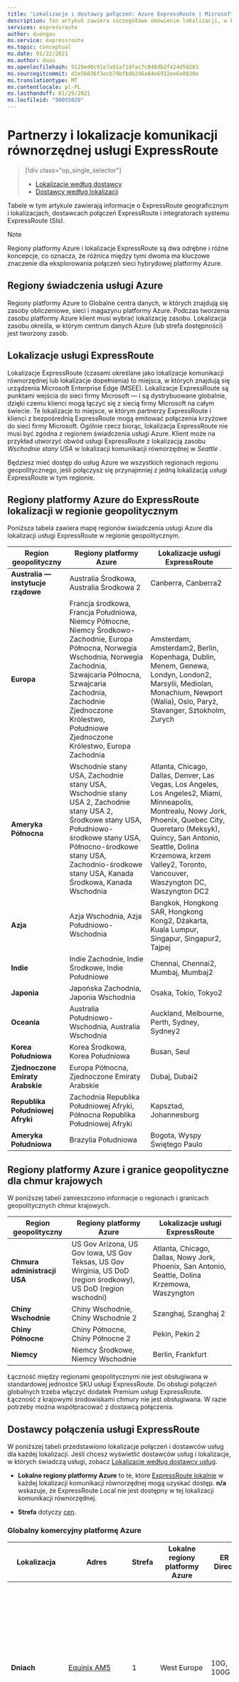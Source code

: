 ```yaml
---
title: 'Lokalizacje i dostawcy połączeń: Azure ExpressRoute | Microsoft Docs'
description: Ten artykuł zawiera szczegółowe omówienie lokalizacji, w których są oferowane usługi, i sposobu łączenia z regionami świadczenia usługi Azure. Informacje są posortowane według lokalizacji.
services: expressroute
author: duongau
ms.service: expressroute
ms.topic: conceptual
ms.date: 01/22/2021
ms.author: duau
ms.openlocfilehash: 9129ed0c91e7a91af1dfac7c048db2f424d59283
ms.sourcegitcommit: d1e56036f3ecb79bfbdb2d6a84e6932ee6a0830e
ms.translationtype: MT
ms.contentlocale: pl-PL
ms.lasthandoff: 01/29/2021
ms.locfileid: "99055029"
---
```

# <a name="expressroute-partners-and-peering-locations"></a>Partnerzy i lokalizacje komunikacji równorzędnej usługi ExpressRoute

> [!div class="op_single_selector"]
> * [Lokalizacje według dostawcy](expressroute-locations.md)
> * [Dostawcy według lokalizacji](expressroute-locations-providers.md)


Tabele w tym artykule zawierają informacje o ExpressRoute geograficznym i lokalizacjach, dostawcach połączeń ExpressRoute i integratorach systemu ExpressRoute (SIs).

> [!Note]
> Regiony platformy Azure i lokalizacje ExpressRoute są dwa odrębne i różne koncepcje, co oznacza, że różnica między tymi dwoma ma kluczowe znaczenie dla eksplorowania połączeń sieci hybrydowej platformy Azure. 
>
>

## <a name="azure-regions"></a>Regiony świadczenia usługi Azure
Regiony platformy Azure to Globalne centra danych, w których znajdują się zasoby obliczeniowe, sieci i magazynu platformy Azure. Podczas tworzenia zasobu platformy Azure klient musi wybrać lokalizację zasobu. Lokalizacja zasobu określa, w którym centrum danych Azure (lub strefa dostępności) jest tworzony zasób.

## <a name="expressroute-locations"></a>Lokalizacje usługi ExpressRoute
Lokalizacje ExpressRoute (czasami określane jako lokalizacje komunikacji równorzędnej lub lokalizacje dopełnienia) to miejsca, w których znajdują się urządzenia Microsoft Enterprise Edge (MSEE). Lokalizacje ExpressRoute są punktami wejścia do sieci firmy Microsoft — i są dystrybuowane globalnie, dzięki czemu klienci mogą łączyć się z siecią firmy Microsoft na całym świecie. Te lokalizacje to miejsce, w którym partnerzy ExpressRoute i klienci z bezpośrednią ExpressRoute mogą emitować połączenia krzyżowe do sieci firmy Microsoft. Ogólnie rzecz biorąc, lokalizacja ExpressRoute nie musi być zgodna z regionem świadczenia usługi Azure. Klient może na przykład utworzyć obwód usługi ExpressRoute z lokalizacją zasobu *Wschodnie stany USA* w lokalizacji komunikacji równorzędnej w *Seattle* .

Będziesz mieć dostęp do usług Azure we wszystkich regionach regionu geopolitycznego, jeśli połączysz się przynajmniej z jedną lokalizacją usługi ExpressRoute w tym regionie. 

## <a name="azure-regions-to-expressroute-locations-within-a-geopolitical-region"></a><a name="locations"></a>Regiony platformy Azure do ExpressRoute lokalizacji w regionie geopolitycznym
Poniższa tabela zawiera mapę regionów świadczenia usługi Azure dla lokalizacji usługi ExpressRoute w regionie geopolitycznym.

| **Region geopolityczny** | **Regiony platformy Azure** | **Lokalizacje usługi ExpressRoute** |
| --- | --- | --- |
| **Australia — instytucje rządowe** | Australia Środkowa, Australia Środkowa 2 |Canberra, Canberra2 |
| **Europa** | Francja środkowa, Francja Południowa, Niemcy Północne, Niemcy Środkowo-Zachodnie, Europa Północna, Norwegia Wschodnia, Norwegia Zachodnia, Szwajcaria Północna, Szwajcaria Zachodnia, Zachodnie Zjednoczone Królestwo, Południowe Zjednoczone Królestwo, Europa Zachodnia |Amsterdam, Amsterdam2, Berlin, Kopenhaga, Dublin, Menem, Genewa, Londyn, London2, Marsylii, Mediolan, Monachium, Newport (Walia), Oslo, Paryż, Stavanger, Sztokholm, Zurych |
| **Ameryka Północna** | Wschodnie stany USA, Zachodnie stany USA, Wschodnie stany USA 2, Zachodnie stany USA 2, Środkowe stany USA, Południowo-środkowe stany USA, Północno-środkowe stany USA, Zachodnio-środkowe stany USA, Kanada Środkowa, Kanada Wschodnia |Atlanta, Chicago, Dallas, Denver, Las Vegas, Los Angeles, Los Angeles2, Miami, Minneapolis, Montrealu, Nowy Jork, Phoenix, Quebec City, Queretaro (Meksyk), Quincy, San Antonio, Seattle, Dolina Krzemowa, krzem Valley2, Toronto, Vancouver, Waszyngton DC, Waszyngton DC2 |
| **Azja** | Azja Wschodnia, Azja Południowo-Wschodnia | Bangkok, Hongkong SAR, Hongkong Kong2, Dżakarta, Kuala Lumpur, Singapur, Singapur2, Tajpej |
| **Indie** | Indie Zachodnie, Indie Środkowe, Indie Południowe |Chennai, Chennai2, Mumbaj, Mumbaj2 |
| **Japonia** | Japońska Zachodnia, Japonia Wschodnia |Osaka, Tokio, Tokyo2 |
| **Oceania** | Australia Południowo-Wschodnia, Australia Wschodnia |Auckland, Melbourne, Perth, Sydney, Sydney2 | 
| **Korea Południowa** | Korea Środkowa, Korea Południowa |Busan, Seul|
| **Zjednoczone Emiraty Arabskie** | Europa Północna, Zjednoczone Emiraty Arabskie | Dubaj, Dubai2 |
| **Republika Południowej Afryki** | Zachodnia Republika Południowej Afryki, Północna Republika Południowej Afryki |Kapsztad, Johannesburg |
| **Ameryka Południowa** | Brazylia Południowa |Bogota, Wyspy Świętego Paulo |

## <a name="azure-regions-and-geopolitical-boundaries-for-national-clouds"></a>Regiony platformy Azure i granice geopolityczne dla chmur krajowych
W poniższej tabeli zamieszczono informacje o regionach i granicach geopolitycznych chmur krajowych.

| **Region geopolityczny** | **Regiony platformy Azure** | **Lokalizacje usługi ExpressRoute** |
| --- | --- | --- |
| **Chmura administracji USA** |US Gov Arizona, US Gov Iowa, US Gov Teksas, US Gov Wirginia, US DoD (region środkowy), US DoD (region wschodni)  |Atlanta, Chicago, Dallas, Nowy Jork, Phoenix, San Antonio, Seattle, Dolina Krzemowa, Waszyngton |
| **Chiny Wschodnie** |Chiny Wschodnie, Chiny Wschodnie 2 |Szanghaj, Szanghaj 2 |
| **Chiny Północne** |Chiny Północne, Chiny Północne 2 |Pekin, Pekin 2 |
| **Niemcy** |Niemcy Środkowe, Niemcy Wschodnie |Berlin, Frankfurt |

Łączność między regionami geopolitycznymi nie jest obsługiwana w standardowej jednostce SKU usługi ExpressRoute. Do obsługi połączeń globalnych trzeba włączyć dodatek Premium usługi ExpressRoute. Łączność z krajowymi środowiskami chmury nie jest obsługiwana. W razie potrzeby można współpracować z dostawcą połączenia.

## <a name="expressroute-connectivity-providers"></a><a name="partners"></a>Dostawcy połączenia usługi ExpressRoute

W poniższej tabeli przedstawiono lokalizacje połączeń i dostawców usług dla każdej lokalizacji. Jeśli chcesz wyświetlić dostawców usług i lokalizacje, w których świadczą usługi, zobacz [Lokalizacje według dostawcy usług](expressroute-locations.md).

* **Lokalne regiony platformy Azure** to te, które [ExpressRoute lokalnie](expressroute-faqs.md) w każdej lokalizacji komunikacji równorzędnej mogą uzyskać dostęp. **n/a** wskazuje, że ExpressRoute Local nie jest dostępny w tej lokalizacji komunikacji równorzędnej.

* **Strefa** dotyczy [cen](https://azure.microsoft.com/pricing/details/expressroute/).


### <a name="global-commercial-azure"></a>Globalny komercyjny platformę Azure
| **Lokalizacja** | **Adres** | **Strefa** | **Lokalne regiony platformy Azure** | **ER Direct** | **Dostawcy usług** |
| --- | --- | --- | --- | --- | --- |
| **Dniach** | [Equinix AM5](https://www.equinix.com/locations/europe-colocation/netherlands-colocation/amsterdam-data-centers/am5/) | 1 | West Europe | 10G, 100G | Sieci aryaka Networks, w&T teleobligacje, Brytyjskie Telecom, Colt, Equinix, euNetworks, GÉANT, międzychmurowe, Interxion, KPN, IX zasięg, komunikacja na poziomie 3, Megaport, NTT Communications, pomarańczowy, Tata Communications, Telefonica, firma Telenor, Telia, Verizon |
| **Amsterdam2** | [Interxion AMS8](https://www.interxion.com/Locations/amsterdam/schiphol/) | 1 | West Europe | 10G, 100G | Kolumbia Telecom, CenturyLink Cloud Connect, Colt, DE-CIX, Equinix, euNetworks, GÉANT, Interxion, NUM, NTT Global Centers EMEA, pomarańczowy, Vodafone |
| **Atlanta** | [Equinix AT2](https://www.equinix.com/locations/americas-colocation/united-states-colocation/atlanta-data-centers/at2/) | 1 | n/d | 10G, 100G | Equinix, Megaport |
| **Auckland** | [Grupa Vocus NZ Albany](https://www.vocus.co.nz/business/cloud-data-centres) | 2 | n/d | ° | Devoli, kordia, Megaport, Spark NZ, Vocus Grupa NZ |
| **Bangkok** | [AIS](https://business.ais.co.th/solution/en/azure-expressroute.html) | 2 | n/d | ° | AIS, UIH |
| **Berlinie** | [NTT GDC](https://www.e-shelter.de/en/location/berlin-1-data-center) | 1 | Niemcy Północne | ° | Equinix, NTT Global datacenters EMEA|
| **Bogota** | [Equinix BG1](https://www.equinix.com/locations/americas-colocation/colombia-colocation/bogota-data-centers/bg1/) | 4 | n/d | ° | |
| **Pusan** | [LG CNS](https://www.lgcns.com/En/Service/DataCenter) | 2 | Korea Południowa | n/d | LG CNS |
| **Canberra** | [CDC](https://cdcdatacentres.com.au/content/about-cdc) | 1 | Australia Środkowa | 10G, 100G | CDC |
| **Canberra2** | [CDC](https://cdcdatacentres.com.au/content/about-cdc) | 1 | Australia Środkowa 2| 10G, 100G | Przechwytywanie zmian, Equinix |
| **Kapsztad** | [Teraco CT1](https://www.teraco.co.za/data-centre-locations/cape-town/) | 3 | Zachodnia Republika Południowej Afryki | ° | BCX, Internet Solutions — Cloud Connect, Liquid Telecom, Teraco |
| **Chennai** | Tata Communications | 2 | Indie Południowe | ° | Global CloudXchange (GCX), SIFY, Tata Communications |
| **Chennai2** | Airtel | 2 | Indie Południowe | ° | Airtel |
| **Chicago** | [Equinix CH1](https://www.equinix.com/locations/americas-colocation/united-states-colocation/chicago-data-centers/ch1/) | 1 | Północno-środkowe stany USA | 10G, 100G | Sieci aryaka Networks, w&T teleobligacje, Kolumbia Telecom, CenturyLink Cloud Connect, Cologix, Colt, Comcast, CoreSite, Equinix, międzychmurowe, Internet2, Level 3 Communications, Megaport, PacketFabric, PCCW Global Limited, przebieg, Telia — przewoźnik, Verizon, Zayo |
| **Kopenhaga** | [Interxion CPH1](https://www.interxion.com/Locations/copenhagen/) | 1 | n/d | ° | Interxion |
| **Dallas** | [Equinix DA3](https://www.equinix.com/locations/americas-colocation/united-states-colocation/dallas-data-centers/da3/) | 1 | n/d | 10G, 100G | Aryaka Networks Networks, w&T teleobligacje, Cologix, Equinix, Internet2, Level 3 Communications, Megaport, kurierskiej sieci, Telmex Uninet, Telia Carrier, Transtelco, Verizon, Zayo|
| **Denver** | [CoreSite DE1](https://www.coresite.com/data-centers/locations/denver/de1) | 1 | Zachodnio-środkowe stany USA | n/d | CoreSite, Megaport, Zayo |
| **Dubaj** | [PCCS](https://www.pacificcontrols.net/cloudservices/index.html) | 3 | Północne Zjednoczone Emiraty Arabskie | n/d | Etisalat Zjednoczone Emiraty Arabskie |
| **Dubai2** | [du datamena](http://datamena.com/solutions/data-centre) | 3 | Północne Zjednoczone Emiraty Arabskie | n/d | DE-CIX, du datamena, Equinix, Megaport, pomarańczowy, Orixcom |
| **Dublin** | [Equinix DB3](https://www.equinix.com/locations/europe-colocation/ireland-colocation/dublin-data-centers/db3/) | 1 | Europa Północna | 10G, 100G | CenturyLink Cloud Connect, Colt, EIR, Equinix, GEANT, euNetworks, Interxion, Megaport |
| **We** | [Interxion FRA11](https://www.interxion.com/Locations/frankfurt/) | 1 | Niemcy Środkowo-Zachodnie | 10G, 100G | W&T teleobligacji, CenturyLink Cloud Connect, Colt, DE-CIX, Equinix, euNetworks, GEANT, międzychmurowy, Interxion, Megaport, pomarańczowy, Telia |
| **Frankfurt2** | [Equinix FR7](https://www.equinix.com/locations/europe-colocation/germany-colocation/frankfurt-data-centers/fr7/) | 1 | Niemcy Środkowo-Zachodnie | 10G, 100G | |
| **Genewie** | [Equinix GV2](https://www.equinix.com/locations/europe-colocation/switzerland-colocation/geneva-data-centers/gv2/) | 1 | Szwajcaria Zachodnia | 10G, 100G | Equinix, Megaport |
| **SRA Hongkong** | [Equinix HK1](https://www.equinix.com/locations/asia-colocation/hong-kong-colocation/hong-kong-data-center/hk1/) | 2 | Azja Wschodnia | ° | Sieci aryaka networkse, telekomunikacyjne brytyjskie, CenturyLink Cloud Connect, dyrektor Telecom, Chiny Telecom, Chiny Unicom, Equinix, międzychmurowe, Megaport, NTT Communications, pomarańczowy, PCCW Global Limited, Tata Communications, Telia, Verizon |
| **Kong2 Hongkong** | [I](https://www.iadvantage.net/index.php/locations/mega-i) | 2 | Azja Wschodnia | ° | Chiny Mobile International, Chiny Telecom, globalne, Megaport, PCCW Global Limited, SingTel |
| **Dżakarta** | Telin, Telkom Indonezja | 4 | n/d | ° | Telin |
| **Johannesburg** | [Teraco JB1](https://www.teraco.co.za/data-centre-locations/johannesburg/#jb1) | 3 | Północna Republika Południowej Afryki | ° | BCX, Brytyjskie Telecom, Internet Solutions — Cloud Connect, ciecz Telecom, pomarańczowy, Teraco |
| **Kuala Lumpur** | [CZAS dotCom Menara cele](https://www.time.com.my/enterprise/connectivity/direct-cloud) | 2 | nie dotyczy | nie dotyczy | TIME dotCom |
| **Las Vegas** | [Przełącz LV](https://www.switch.com/las-vegas) | 1 | n/d | 10G, 100G | CenturyLink Cloud Connect, Megaport, PacketFabric |
| **Londyn** | [Equinix LD5](https://www.equinix.com/locations/europe-colocation/united-kingdom-colocation/london-data-centers/ld5/) | 1 | Południowe Zjednoczone Królestwo | 10G, 100G | W&T teleobligacje, Brytyjskie Telecom, Colt, Equinix, euNetworks, międzychmurowe, rozwiązania internetowe — Cloud Connect, Interxion, JISC, Level 3 Communications, Megaport, MTN, NTT Communications, pomarańczowy, PCCW Global Limited, Tata Communications, teleer-KDDI, firma Telenor, Telia, Verizon |
| **Londyn2** | [Dwa domowe północ](https://www.telehouse.net/data-centres/emea/uk-data-centres/london-data-centres/north-two) | 1 | Południowe Zjednoczone Królestwo | 10G, 100G | Kolumbia Telecom, CenturyLink Cloud Connect, Colt, GTT, IX zasięg, Equinix, Megaport, SES, Sohonet, teledomu-KDDI |
| **Los Angeles** | [CoreSite LA1](https://www.coresite.com/data-centers/locations/los-angeles/one-wilshire) | 1 | n/d | 10G, 100G | CoreSite, Equinix, Megaport, Neutrona Networks, NTT, Zayo |
| **Angeles2 Los** | [Equinix LA1](https://www.equinix.com/locations/americas-colocation/united-states-colocation/los-angeles-data-centers/la1/) | 1 | n/d | 10G, 100G | Equinix |
| **Marsylia** |[Interxion MRS1](https://www.interxion.com/Locations/marseille/) | 1 | Francja Południowa | n/d | DE-CIX, GEANT, Interxion, Jaguar Network, Ooredoo Cloud Connect |
| **Melbourne** | [NextDC M1](https://www.nextdc.com/data-centres/m1-melbourne-data-centre) | 2 | Australia Południowo-Wschodnia | 10G, 100G | AARNet, Devoli, Equinix, Megaport, NEXTDC, Optus, Telstra Corporation, TPG Telecom |
| **Miami** | [Equinix MI1](https://www.equinix.com/locations/americas-colocation/united-states-colocation/miami-data-centers/mi1/) | 1 | n/d | 10G, 100G | Claro, C3ntro, Equinix, Megaport, sieci neutronów |
| **Mediolan** | [IRIDEOS](https://irideos.it/en/data-centers/) | 1 | n/d | ° | Colt, Equinix, Fastweb, IRIDEOS, Retelit |
| **Minneapolis** | [Cologix MIN1](https://www.cologix.com/data-centers/minneapolis/min1/) | 1 | n/d | 10G, 100G | Cologix, Megaport |
| **Montreal** | [Cologix MTL3](https://www.cologix.com/data-centers/montreal/mtl3/) | 1 | n/d | 10G, 100G | Bell Canada, Cologix, Fibrenoire, Megaport, Telus, Zayo |
| **Mumbaj** | Tata Communications | 2 | Indie Zachodnie | ° | DE-CIX, Global CloudXchange (GCX), zależność Jio, sify, Tata Communications, Verizon |
| **Mumbaj2** | Airtel | 2 | Indie Zachodnie | ° | Airtel, Sify, Vodafone Idea |
| **Monachium** | [EdgeConneX](https://www.edgeconnex.com/locations/europe/munich/) | 1 | n/d | ° | DE-CIX |
| **Nowy Jork** | [Equinix NY9](https://www.equinix.com/locations/americas-colocation/united-states-colocation/new-york-data-centers/ny9/) | 1 | n/d | 10G, 100G | CenturyLink Cloud Connect, Colt, CoreSite, DE-CIX, Equinix, incloud, Megaport, Packet, Zayo |
| **Newport (Walia)** | [Dane nowej generacji](https://www.nextgenerationdata.co.uk) | 1 | Zachodnie Zjednoczone Królestwo | n/d | Brytyjskie Telecom telekomunikacyjne, Colt, JISC, Level 3, dane nowej generacji |
| **Osaka** | [Equinix OS1](https://www.equinix.com/locations/asia-colocation/japan-colocation/osaka-data-centers/os1/) | 2 | Japonia Zachodnia | 10G, 100G | NA Tokio, Colt, Equinix, Internet Initiative Japonia Inc.-IIJ, Megaport, NTT Communications, NTT SmartConnect, Softbank, Tokai Communications |
| **Oslo** | [DigiPlex Ulven](https://www.digiplex.com/locations/oslo-datacentre) | 1 | Norwegia Wschodnia | 10G, 100G | GlobalConnect, Megaport, firma Telenor, nośnik Telia |
| **Paryż** | [Interxion PAR5](https://www.interxion.com/Locations/paris/) | 1 | Francja Środkowa | 10G, 100G | Kolumbia Telecom, CenturyLink Cloud Connect, Colt, Equinix, międzychmurowy, Interxion, Jaguar Network, pomarańczowy, Telia, Zayo |
| **Perth** | [NextDC P1](https://www.nextdc.com/data-centres/p1-perth-data-centre) | 2 | n/d | ° | Megaport, NextDC |
| **Phoenix** | [EdgeConneX PHX01](https://www.edgeconnex.com/locations/north-america/phoenix-az/) | 1 | n/d | 10G, 100G | |
| **Miasto Quebec** | [Vantage](https://vantage-dc.com/data_centers/quebec-city-data-center-campus/) | 1 | Kanada Wschodnia | n/d | Bell Canada, Megaport |
| **Queretaro (Meksyk)** | [KIO sieci QR01](https://www.kionetworks.com/es-mx/) | 4 | n/d | ° | Transtelco|
| **Quincy** | [Sabey centrum danych — Tworzenie](https://sabeydatacenters.com/data-center-locations/central-washington-data-centers/quincy-data-center) | 1 | Zachodnie stany USA 2 | 10G, 100G | | 
| **San Antonio** | [CyrusOne SA1](https://cyrusone.com/locations/texas/san-antonio-texas/) | 1 | South Central US | 10G, 100G | CenturyLink Cloud Connect, Megaport |
| **Sao Paulo** | [Equinix z dodatkiem SP2](https://www.equinix.com/locations/americas-colocation/brazil-colocation/sao-paulo-data-centers/sp2/) | 3 | Brazylia Południowa | n/d | Aryaka Networks, Ascenty Data Centers, British Telecom, Equinix, Level 3 Communications, Neutrona Networks, Orange, Tata Communications, Telefonica, UOLDIVEO |
| **Seattle** | [Equinix SE2](https://www.equinix.com/locations/americas-colocation/united-states-colocation/seattle-data-centers/se2/) | 1 | Zachodnie stany USA 2 | 10G, 100G | Aryaka Networks Networks, Equinix, Level 3 Communications, Megaport, Telus, Zayo |
| **Seul** | [KINX Gasan IDC](https://www.kinx.net/?lang=en) | 2 | Korea Środkowa | 10G, 100G | KINX, KT, LG CNS, Equinix, Sejong Telecom |
| **Dolina Krzemowa** | [Equinix SV1](https://www.equinix.com/locations/americas-colocation/united-states-colocation/silicon-valley-data-centers/sv1/) | 1 | Zachodnie stany USA | 10G, 100G | Aryaka Networks Networks, w&T teleobligacje, telekomunikacyjne brytyjskie, CenturyLink Cloud Connect, Colt, Comcast, CoreSite, Equinix, międzychmurowe, Internet2, IX zasięg, pakiet, PacketFabric, Level 3 Communications, Megaport, pomarańczowy, przebieg, Tata Communications, Telia, Verizon, Zayo |
| **Valley2 krzemu** | [Coresite SV7](https://www.coresite.com/data-centers/locations/silicon-valley/sv7) | 1 | Zachodnie stany USA | 10G, 100G | Colt, CoreSite | 
| **Singapur** | [Equinix SG1](https://www.equinix.com/locations/asia-colocation/singapore-colocation/singapore-data-center/sg1/) | 2 | Southeast Asia | 10G, 100G | Sieci aryaka networkse, w&T teleobligacje, Telecom, brytyjskie, międzynarodowe, International Communications, Equinix, międzychmurowe, na poziomie 3 komunikacja, Megaport, NTT Communications, pomarańczowy, SingTel, Tata Communications, Telstra Corporation, Verizon, Vodafone |
| **Singapur2** | [Przełącznik globalny Tai/Inseng](https://www.globalswitch.com/locations/singapore-data-centres/) | 2 | Southeast Asia | 10G, 100G | Chiny Unicom Global, Colt, Epsilon (Global Communications), Megaport, PCCW Global Limited, SingTel, teledomu-KDDI |
| **Stavanger** | [Zielony górski kontroler DC1](https://greenmountain.no/dc1-stavanger/) | 1 | Norwegia Zachodnia | 10G, 100G |GlobalConnect, Megaport |
| **Sztokholm** | [Equinix SK1](https://www.equinix.com/locations/europe-colocation/sweden-colocation/stockholm-data-centers/sk1/) | 1 | n/d | ° | Equinix, Telia |
| **Sydney** | [Equinix SY2](https://www.equinix.com/locations/asia-colocation/australia-colocation/sydney-data-centers/sy2/) | 2 | Australia Wschodnia | 10G, 100G | AARNet, w&T teleobligacje, Brytyjskie Telecom, Devoli, Equinix, kordia, Megaport, NEXTDC, NTT Communications, Optus, pomarańczowy, Spark NZ, Telstra Corporation, TPG Telecom, Verizon, Vocus Group NZ |
| **Sydney2** | [NextDC S1](https://www.nextdc.com/data-centres/s1-sydney-data-centre) | 2 | Australia Wschodnia | 10G, 100G | Megaport, NextDC |
| **Tajpej** | Chief Telecom | 2 | n/d | ° | Dyrektor telekomunikacyjny, Chunghwa Telecom, FarEasTone |
| **Tokio** | [Equinix TY4](https://www.equinix.com/locations/asia-colocation/japan-colocation/tokyo-data-centers/ty4/) | 2 | Japonia Wschodnia | 10G, 100G | Sieci aryaka Networks, w&T teleobligacje, BBIX, Brytyjskie Telecom, CenturyLink Cloud Connect, Colt, Equinix, Internet Initiative Japonia Inc.-IIJ, Megaport, NTT Communications, NTT wschód, pomarańczowy, Softbank, Verizon |
| **Tokyo2** | [NA TOKIO](https://www.attokyo.com/) | 2 | Japonia Wschodnia | 10G, 100G | W witrynie Tokio, Megaport, z komunikacją Tokai |
| **Toronto** | [Cologix TOR1](https://www.cologix.com/data-centers/toronto/tor1/) | 1 | Kanada Środkowa | 10G, 100G | W&T teleobligacji, Bell Canada, CenturyLink Cloud Connect, Cologix, Equinix, IX zasięg Megaport, Telus, Verizon, Zayo |
| **Vancouver** | [Cologix VAN1](https://www.cologix.com/data-centers/vancouver/van1/) | 1 | n/d | ° | Cologix, Megaport, Telus |
| **Waszyngton** | [Equinix DC2](https://www.equinix.com/locations/americas-colocation/united-states-colocation/washington-dc-data-centers/dc2/) | 1 | Wschodnie stany USA, Wschodnie stany USA 2 | 10G, 100G | Sieci aryaka Networks, w&T teleobligacje, Telecommunications brytyjskiej, CenturyLink Cloud Connect, Cologix, Colt, Comcast, CoreSite, Equinix, Internet2, międzychmurowe, IX zasięg, 3 komunikacja, Megaport, neutrony, NTT Communications, pomarańczowy, PacketFabric, SES, przebieg, Tata Communications, Telia, Verizon, Zayo |
| **Waszyngton 2** | [Coresite Reston](https://www.coresite.com/data-center-locations/northern-virginia-washington-dc) | 1 | Wschodnie stany USA, Wschodnie stany USA 2 | 10G, 100G | CenturyLink Cloud Connect, CoreSite, Intelsat, Megaport, Viasat, Zayo | 
| **Zurych** | [Interxion ZUR2](https://www.interxion.com/Locations/zurich/) | 1 | Szwajcaria Północna | 10G, 100G | Eqinix, Interxion, Megaport, Swisscom |

 **+** już wkrótce

### <a name="national-cloud-environments"></a>Krajowe środowiska chmury

Chmury krajowe platformy Azure są odizolowane od siebie i z globalnej komercyjnej platformy Azure. ExpressRoute dla jednej chmury platformy Azure nie może połączyć się z regionami platformy Azure w innych.

### <a name="us-government-cloud"></a>Chmura administracji USA
| **Lokalizacja** | **Adres** | **Lokalne regiony platformy Azure**| **ER Direct** | **Dostawcy usług** |
| --- | --- | --- | --- | --- |
| **Atlanta** | [Equinix AT1](https://www.equinix.com/locations/americas-colocation/united-states-colocation/atlanta-data-centers/at1/) | n/d | 10G, 100G | Equinix |
| **Chicago** | [Equinix CH1](https://www.equinix.com/locations/americas-colocation/united-states-colocation/chicago-data-centers/ch1/) | n/d | 10G, 100G | AT&T teleobligacja, Kolumbia Telecom, Equinix, poziom 3 komunikacji, Verizon |
| **Dallas** | [Equinix DA3](https://www.equinix.com/locations/americas-colocation/united-states-colocation/dallas-data-centers/da3/) | n/d | 10G, 100G | Equinix, Megaport, Verizon |
| **Nowy Jork** | [Equinix NY5](https://www.equinix.com/locations/americas-colocation/united-states-colocation/new-york-data-centers/ny5/) | n/d | 10G, 100G | Equinix, CenturyLink Cloud Connect, Verizon |
| **Phoenix** | [CyrusOne Chandler](https://cyrusone.com/locations/arizona/phoenix-arizona-chandler/) | US Gov Arizona | 10G, 100G | W&T teleobligacji, CenturyLink Cloud Connect, Megaport |
| **San Antonio** | [CyrusOne SA2](https://cyrusone.com/locations/texas/san-antonio-texas-ii/) | US Gov Teksas | n/d | CenturyLink Cloud Connect, Megaport |
| **Dolina Krzemowa** | [Equinix SV4](https://www.equinix.com/locations/americas-colocation/united-states-colocation/silicon-valley-data-centers/sv4/) | n/d | 10G, 100G | W&T, Equinix, poziom 3 komunikacja, Verizon |
| **Seattle** | [Equinix SE2](https://www.equinix.com/locations/americas-colocation/united-states-colocation/seattle-data-centers/se2/) | n/d | 10G, 100G | Equinix, Megaport |
| **Waszyngton** | [Equinix DC2](https://www.equinix.com/locations/americas-colocation/united-states-colocation/washington-dc-data-centers/dc2/) | US DoD (region wschodni), US Gov Wirginia | 10G, 100G | W&T teleobligacji, CenturyLink Cloud Connect, Equinix, Level 3 Communications, Megaport, Verizon |

### <a name="china"></a>Chiny
| **Lokalizacja** | **Dostawcy usług** |
| --- | --- |
| **Pekin** |China Telecom |
| **Pekin 2** | Chiny Telecom, Chiny Unicom, GDS |
| **Szanghaj** |China Telecom |
| **Szanghaj 2** | Chiny Telecom, Chiny Unicom, GDS |

Więcej informacji znajduje się w artykule [ExpressRoute in China](http://www.windowsazure.cn/home/features/expressroute/) (Usługa ExpressRoute w Chinach)

### <a name="germany"></a>Niemcy
| **Lokalizacja** | **Dostawcy usług** |
| --- | --- |
| **Berlinie** |e-shelter, Megaport+, T-Systems |
| **We** |Colt, Equinix, Interxion |

## <a name="connectivity-through-exchange-providers"></a><a name="c1partners"></a>Łączność za pośrednictwem dostawców programu Exchange
Jeśli dostawca połączenia nie został wymieniony w poprzednich sekcjach, możesz i tak utworzyć połączenie.

* Skontaktuj się z dostawcą połączenia, aby sprawdzić, czy jest on połączony z dowolną wymianą z tabeli powyżej. Użyj poniższych linków, aby zebrać więcej informacji o usługach oferowanych przez dostawców wymiany. Kilku dostawców połączenia jest już połączonych z wymianami sieci Ethernet.
  * [Cologix](https://www.cologix.com/)
  * [CoreSite](https://www.coresite.com/)
  * [DE-CIX](https://www.de-cix.net/en/de-cix-service-world/cloud-exchange)
  * [Equinix Cloud Exchange](https://www.equinix.com/services/interconnection-connectivity/cloud-exchange/)
  * [Interxion](https://www.interxion.com/)
  * [NextDC](https://www.nextdc.com/)
  * [Megaport](https://www.megaport.com/services/microsoft-expressroute/)
  * [PacketFabric](https://www.packetfabric.com/cloud-connectivity/microsoft-azure)
  * [Teraco](https://www.teraco.co.za/platform-teraco/africa-cloud-exchange/)
  
* Poproś dostawcę połączenia o rozszerzenie sieci o wybraną lokalizację komunikacji równorzędnej.
  * Dopilnuj, by dostawca połączenia rozszerzył łączność w sposób wysoko dostępny, aby nie wystąpiły żadne punkty awarii.
* Zamów obwód usługi ExpressRoute z wymianą jako dostawcą połączenia, aby połączyć się z firmą Microsoft.
  * Wykonaj kroki opisane w artykule [Create an ExpressRoute circuit](expressroute-howto-circuit-classic.md) (Tworzenie obwodu usługi ExpressRoute), aby skonfigurować łączność.

## <a name="connectivity-through-satellite-operators"></a>Łączność za pośrednictwem operatorów satelitarnych
Jeśli jesteś zdalny i nie masz łączności z włóknami lub chcesz poznać inne opcje łączności, możesz sprawdzić następujące operatory satelity. 

* Intelsat
* [SES](https://www.ses.com/networks/signature-solutions/signature-cloud/ses-and-azure-expressroute)
* [Viasat](http://www.directcloud.viasatbusiness.com/)

## <a name="connectivity-through-additional-service-providers"></a><a name="c1partners"></a>Łączność za pośrednictwem dodatkowych dostawców usług
| **Lokalizacja** | **Exchange** | **Dostawcy połączeń** |
| --- | --- | --- |
| **Dniach** | Equinix, Interxion, poziom 3 komunikacja | BICS, CloudXpress, Eurofiber, Fastweb S. p. A, perski Bridge International, Kalaam Telecom Bahrajn B. S. C, MainOne, Nianet, POST Telecom Luksemburg, Proximus, RETN, TDC Erhverv, Telecom Italia musujące, Telekom Deutschland GmbH, Telia |
| **Atlanta** | Equinix| Castle korony
| **Kapsztad** | Teraco | MTN |
| **Chicago** | Equinix| Castle korony, spektrum korporacyjne, windstream |
| **Dallas** | Equinix, Megaport | Axtel, C3ntro Telecom, Cox Business, Korona Castle, Odlewia danych, całe przedsiębiorstwa, Transtelco |
| **We** | Interxion | BICS, Cinia, Equinix, Nianet, QSC AG, Telekom Deutschland GmbH |
| **Hamburg** | Equinix | Cinia |
| **SRA Hongkong** | Equinix | Chief, Macroview Telecom |
| **Johannesburg** | Teraco | MTN |
| **Londyn** | BICS, Equinix, euNetworks| Bezeq International Ltd., CoreAzure, Epsilon Telecom Limited, Wykładnicz E, HSO, NexGen Networks, Proximus, Tamares Telecommunications, zain |
| **Los Angeles** | Equinix |Castle korony, spektrum korporacyjne, Transtelco |
| **Madryt** | Level3 | Zertia |
| **Montreal** | Cologix| Technologie bramy, Inc. Aptum Technologies, Rogers, zirro |
| **Nowy Jork** |Equinix, Megaport | Altice Business, koroner Castle, spektrum korporacyjne, Webair |
| **Paryż** | Equinix | Proximus |
| **Miasto Quebec** | Megaport | Fibrenoire |
| **Sao Paulo** | Equinix | Venha Pra Nuvem |
| **Seattle** |Equinix | Alaska Communications |
| **Dolina Krzemowa** |CoreSite, Equinix | COX Business, spektrum korporacyjne, windstream, X2nsat Inc. |
| **Singapur** |Equinix |1CLOUDSTAR, BICS, CMC telekomunikacyjne, Epsilon Telecom Limited, LGA Telecom, droga z informacjami Zjednoczonymi (UIH) |
| **Slough** | Equinix | HSO|
| **Sydney** | Megaport | Macquarie Telecom Group|
| **Tokio** | Equinix | ARTERIA Networks Corporation, BroadBand Tower, Inc. |
| **Toronto** | Equinix, Megaport | -Gate Technologies Inc., Beanfield Metroconnect, technologie Aptum, IVedha Inc, oncore Cloud Services Inc., Rogers, Thinktel, zirro|
| **Waszyngton** |Equinix | Altice Business, BICS, Cox Business, Korona Castle, GTT Communications Inc, Epsilon telekomunikacyjne Limited, Masergy, windstream |

## <a name="expressroute-system-integrators"></a>Integratorzy systemu ExpressRoute
Włączanie prywatnej łączności do własnych potrzeb może być wyzwaniem w zależności od skali sieci. Możesz pracować z dowolnymi integratorami systemu wymienionymi w poniższej tabeli, którzy ułatwiają dołączanie do usługi ExpressRoute.

| **Kontynent** | **Integratorzy systemów** |
| --- | --- |
| **Azja** |Avanade Inc., OneAs1a |
| **Australia** | Ensyst, IT Consultancy, MOQdigital, Vigilant.IT |
| **Europa** |Avanade Inc., Altogee, Bright Skies GmbH, Inframon, MSG Services, New Signature, Nelite, Orange Networks, sol-tec |
| **Ameryka Północna** |Avanade Inc., Equinix Professional Services, FlexManage, Lightstream, Perficient, Presidio |
| **Ameryka Południowa** |Avanade Inc., Venha Pra Nuvem |
## <a name="next-steps"></a>Następne kroki
* Aby uzyskać więcej informacji na temat ExpressRoute, zobacz [często zadawane pytania](expressroute-faqs.md)dotyczące usługi ExpressRoute.
* Upewnij się, że zostały spełnione wszystkie wymagania wstępne. Zobacz artykuł [ExpressRoute prerequisites](expressroute-prerequisites.md) (Wymagania wstępne usługi ExpressRoute).

<!--Image References-->
[0]: ./media/expressroute-locations/expressroute-locations-map.png "Mapa lokalizacji"
